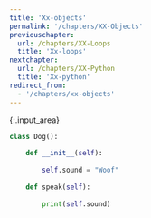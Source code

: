 ```yaml
---
title: 'Xx-objects'
permalink: '/chapters/XX-Objects'
previouschapter:
  url: /chapters/XX-Loops
  title: 'Xx-loops'
nextchapter:
  url: /chapters/XX-Python
  title: 'Xx-python'
redirect_from:
  - '/chapters/xx-objects'
---
```




{:.input_area}
```python
class Dog():
    
    def __init__(self):
        
        self.sound = "Woof"
    
    def speak(self):
        
        print(self.sound)
```

